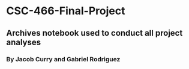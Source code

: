 # CSC-466-Final-Project
## Archives notebook used to conduct all project analyses
### By Jacob Curry and Gabriel Rodriguez
